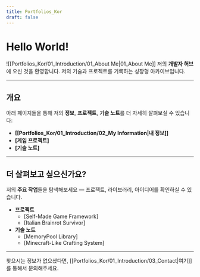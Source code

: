 ```yaml
---
title: Portfolios_Kor
draft: false
---
```


# **Hello World!**

![[Portfolios_Kor/01_Introduction/01_About Me|01_About Me]]
저의 **개발자 허브**에 오신 것을 환영합니다. 저의 기술과 프로젝트를 기록하는 성장형 아카이브입니다.

---
## **개요**

아래 페이지들을 통해 저의 **정보**, **프로젝트**, **기술 노트**를 더 자세히 살펴보실 수 있습니다:
- **[[Portfolios_Kor/01_Introduction/02_My Information|내 정보]]**
- **[게임 프로젝트]**
- **[기술 노트]**

---
## **더 살펴보고 싶으신가요?**

저의 **주요 작업**들을 탐색해보세요 — 프로젝트, 라이브러리, 아이디어를 확인하실 수 있습니다.
- **프로젝트**
	- [Self-Made Game Framework]
	- [Italian Brainrot Survivor]
- **기술 노트**
	- [MemoryPool Library]
	- [Minecraft-Like Crafting System]

---
찾으시는 정보가 없으셨다면, [[Portfolios_Kor/01_Introduction/03_Contact|여기]]를 통해서 문의해주세요.